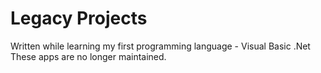 # Legacy Projects
Written while learning my first programming language - Visual Basic .Net  
These apps are no longer maintained.
